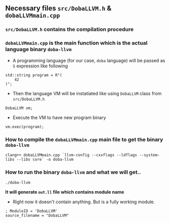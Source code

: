 ## Necessary files `src/DobaLLVM.h` & `dobaLLVMmain.cpp`

### `src/DobaLLVM.h` contains the compilation procedure

### `dobaLLVMmain.cpp` is the main function which is the actual language binary `doba-llvm`

- A programming language (for our case, `doba` language) will be passed as `S` expression like following
```
std::string program = R"(
    42
)";
```

- Then the language VM will be instatiated like using `DobaLLVM` class from `src/DobaLLVM.h`
```
DobaLLVM vm;
```

- Execute the VM to have new program binary
```
vm.exec(program);
```

### How to compile the `dobaLLVMmain.cpp` main file to get the binary `doba-llvm`
```
clang++ dobaLLVMmain.cpp `llvm-config --cxxflags --ldflags --system-libs --libs core` -o doba-llvm
```

### How to run the binary `doba-llvm` and what we will get..
```
./doba-llvm
```

**It will generate `out.ll` file which contains module name**
- Right now it doesn't contain anything. But is a fully working module.
```
; ModuleID = 'DobaLLVM'
source_filename = "DobaLLVM"
```